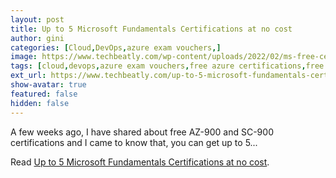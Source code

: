 ```yaml
---
layout: post
title: Up to 5 Microsoft Fundamentals Certifications at no cost
author: gini
categories: [Cloud,DevOps,azure exam vouchers,]
image: https://www.techbeatly.com/wp-content/uploads/2022/02/ms-free-certifications-1024x576.png
tags: [cloud,devops,azure exam vouchers,free azure certifications,free exams,free microsoft certifications,how to get free azure certirtications,]
ext_url: https://www.techbeatly.com/up-to-5-microsoft-fundamentals-certifications-at-no-cost/
show-avatar: true
featured: false
hidden: false
---
```


A few weeks ago, I have shared about free AZ-900 and SC-900 certifications and I came to know that, you can get up to 5&#46;&#46;&#46;

Read [Up to 5 Microsoft Fundamentals Certifications at no cost](https://www.techbeatly.com/up-to-5-microsoft-fundamentals-certifications-at-no-cost/).